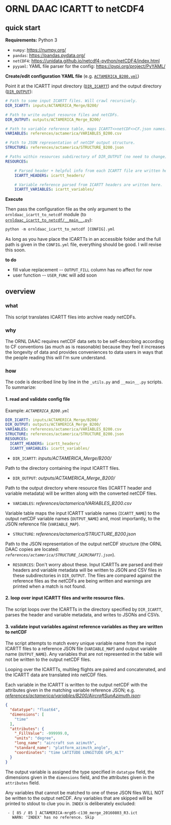 # ORNL DAAC ICARTT to netCDF4

## quick start

**Requirements:** Python 3

* `numpy`: https://numpy.org/
* `pandas`: https://pandas.pydata.org/
* `netCDF4`: https://unidata.github.io/netcdf4-python/netCDF4/index.html
* `pyyaml`: YAML file parser for the config: https://pypi.org/project/PyYAML/

**Create/edit configuration YAML file** (e.g. [`ACTAMERICA_B200.yml`](ACTAMERICA_B200.yml)) 

Point it at the ICARTT input directory ([`DIR_ICARTT`](inputs/ACTAMERICA_Merge/B200/)) and the output directory ([`DIR_OUTPUT`](outputs/ACTAMERICA_Merge_B200/)):

```yaml
# Path to some input ICARTT files. Will crawl recursively.
DIR_ICARTT: inputs/ACTAMERICA_Merge/B200/

# Path to write output resource files and netCDFs.
DIR_OUTPUT: outputs/ACTAMERICA_Merge_B200/

# Path to variable reference table, maps ICARTT<>netCDF<>CF.json names.
VARIABLES: references/actamerica/VARIABLES_B200.csv

# Path to JSON representation of netCDF output structure.
STRUCTURE: references/actamerica/STRUCTURE_B200.json

# Paths within resources subdirectory of DIR_OUTPUT (no need to change).
RESOURCES:

    # Parsed header + helpful info from each ICARTT file are written here.
    ICARTT_HEADERS: icartt_headers/

    # Variable reference parsed from ICARTT headers are written here.
    ICARTT_VARIABLES: icartt_variables/
```

**Execute**

Then pass the configuration file as the only argument to the `ornldaac_icartt_to_netcdf` module (to [`ornldaac_icartt_to_netcdf/__main__.py`](ornldaac_icartt_to_netcdf/__main__.py)):

```python
python -m ornldaac_icartt_to_netcdf [CONFIG].yml
```

As long as you have place the ICARTTs in an accessible folder and the full path is given in the `CONFIG.yml` file, everything should be good. I will revise this soon.

**to do**

* fill value replacement -- `OUTPUT_FILL` column has no affect for now
* user function -- `USER_FUNC` will add soon

## overview

### what

This script translates ICARTT files into archive ready netCDFs. 

### why

The ORNL DAAC requires netCDF data sets to be self-describing according to CF conventions (as much as is reasonable) because they feel it increases the longevity of data and provides conveniences to data users in ways that the people reading this will I'm sure understand.

### how

The code is described line by line in the `_utils.py` and `__main__.py` scripts. To summarize:

#### 1. read and validate config file

Example: *`ACTAMERICA_B200.yml`*

```yaml
DIR_ICARTT: inputs/ACTAMERICA_Merge/B200/
DIR_OUTPUT: outputs/ACTAMERICA_Merge_B200/
VARIABLES: references/actamerica/VARIABLES_B200.csv
STRUCTURE: references/actamerica/STRUCTURE_B200.json
RESOURCES:
  ICARTT_HEADERS: icartt_headers/
  ICARTT_VARIABLES: icartt_variables/
```

* `DIR_ICARTT`: *inputs/ACTAMERICA_Merge/B200/*

Path to the directory containing the input ICARTT files.

* `DIR_OUTPUT`: *outputs/ACTAMERICA_Merge_B200/*

Path to the output directory where resource files (ICARTT header and variable metadata) will be written along with the converted netCDF files.

* `VARIABLES`: *references/actamerica/VARIABLES_B200.csv*

Variable table maps the input ICARTT variable names (`ICARTT_NAME`) to the output netCDF variable names (`OUTPUT_NAME`) and, most importantly, to the JSON reference file (`VARIABLE_MAP`).

* `STRUCTURE`: *references/actamerica/STRUCTURE_B200.json*

Path to the JSON representation of the output netCDF structure (the ORNL DAAC copies are located: *`references/actamerica/STRUCTURE_[AIRCRAFT].json`*). 

* `RESOURCES`: Don't worry about these. Input ICARTTs are parsed and their headers and variable metadata will be written to JSON and CSV files in these subdirectories in `DIR_OUTPUT`. The files are compared against the reference files as the netCDFs are being written and warnings are printed when a match is not found.

#### 2. loop over input ICARTT files and write resource files.

The script loops over the ICARTTs in the directory specified by  `DIR_ICARTT`, parses the header and variable metadata, and writes to JSONs and CSVs.

#### 3. validate input variables against reference variables as they are written to netCDF

The script attempts to match every unique variable name from the input ICARTT files to a reference JSON file (`VARIABLE_MAP`) and output variable name (`OUTPUT_NAME`). Any variables that are not represented in the table will not be written to the output netCDF files.

Looping over the ICARTTs, multileg flights are paired and concatenated, and the ICARTT data are translated into netCDF files.

Each variable in the ICARTT is written to the output netCDF with the attributes given in the matching variable reference JSON; e.g. *[references/actamerica/variables/B200/AircraftSunAzimuth.json](references/actamerica/variables/B200/AircraftSunAzimuth.json)*:

```json
{
  "datatype": "float64",
  "dimensions": [
    "time"
  ],
  "attributes": {
    "_FillValue": -999999.0,
    "units": "degree",
    "long_name": "aircraft sun azimuth",
    "standard_name": "platform_azimuth_angle",
    "coordinates": "time LATITUDE LONGITUDE GPS_ALT"
  }
}
```

The output variable is assigned the type specified in `datatype` field, the dimensions given in the `dimensions` field, and the attributes given in the `attributes` field. 

Any variables that cannot be matched to one of these JSON files WILL NOT be written to the output netCDF. Any variables that are skipped will be printed to stdout to clue you in. `INDEX` is deliberately excluded:

```shell
 - [ 85 / 85 ] ACTAMERICA-mrg05-c130_merge_20160803_R3.ict 
   WARN: 'INDEX' has no reference. Skip
```
